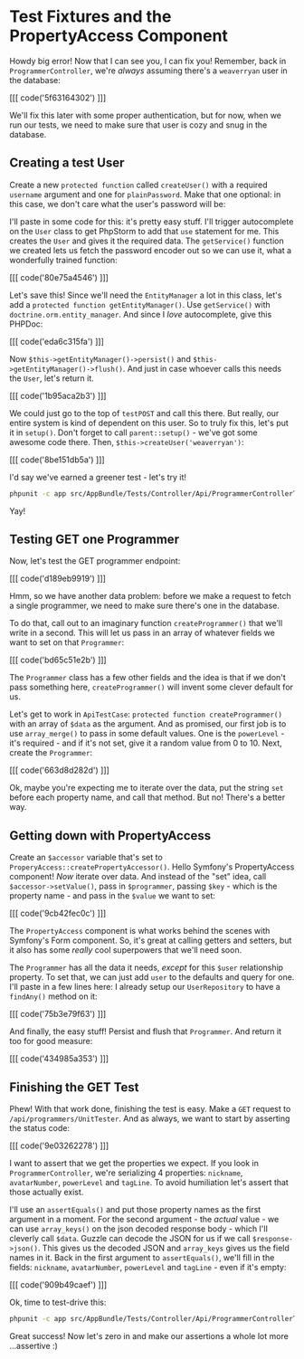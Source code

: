 # Test Fixtures and the PropertyAccess Component

Howdy big error! Now that I can see you, I can fix you! Remember, back in
`ProgrammerController`, we're *always* assuming there's a `weaverryan` user
in the database:

[[[ code('5f63164302') ]]]

We'll fix this later with some proper authentication, but for now, when we run
our tests, we need to make sure that user is cozy and snug in the database.

## Creating a test User

Create a new `protected function` called `createUser()` with a required `username`
argument and one for `plainPassword`. Make that one optional: in this case,
we don't care what the user's password will be:

I'll paste in some code for this: it's pretty easy stuff. I'll trigger autocomplete
on the `User` class to get PhpStorm to add that `use` statement for me. This
creates the `User` and gives it the required data. The `getService()` function
we created lets us fetch the password encoder out so we can use it, what a wonderfully
trained function:

[[[ code('80e75a4546') ]]]

Let's save this! Since we'll need the `EntityManager` a lot in this class,
let's add a `protected function getEntityManager()`. Use `getService()` with
`doctrine.orm.entity_manager`. And since I *love* autocomplete, give this
PHPDoc:

[[[ code('eda6c315fa') ]]]

Now `$this->getEntityManager()->persist()` and `$this->getEntityManager()->flush()`.
And just in case whoever calls this needs the `User`, let's return it.

[[[ code('1b95aca2b3') ]]]

We could just go to the top of `testPOST` and call this there. But really,
our entire system is kind of dependent on this user. So to truly fix this,
let's put it in `setup()`. Don't forget to call `parent::setup()` - we've
got some awesome code there. Then, `$this->createUser('weaverryan')`:

[[[ code('8be151db5a') ]]]

I'd say we've earned a greener test - let's try it!

```bash
phpunit -c app src/AppBundle/Tests/Controller/Api/ProgrammerControllerTest.php
```

Yay!

## Testing GET one Programmer

Now, let's test the GET programmer endpoint:

[[[ code('d189eb9919') ]]]

Hmm, so we have another data problem: before we make a request to fetch a
single programmer, we need to make sure there's one in the database.

To do that, call out to an imaginary function `createProgrammer()` that we'll
write in a second. This will let us pass in an array of whatever fields we
want to set on that `Programmer`:

[[[ code('bd65c51e2b') ]]]

The `Programmer` class has a few other fields and the idea is that if we
don't pass something here, `createProgrammer()` will invent some clever 
default for us.

Let's get to work in `ApiTestCase`: `protected function createProgrammer()`
with an array of `$data` as the argument. And as promised, our first job
is to use `array_merge()` to pass in some default values. One is the `powerLevel` -
it's required - and if it's not set, give it a random value from 0 to 10.
Next, create the `Programmer`:

[[[ code('663d8d282d') ]]]

Ok, maybe you're expecting me to iterate over the data, put the string `set`
before each property name, and call that method. But no! There's a better way.

## Getting down with PropertyAccess

Create an `$accessor` variable that's set to `ProperyAccess::createPropertyAccessor()`.
Hello Symfony's PropertyAccess component! *Now* iterate over data. And instead
of the "set" idea, call `$accessor->setValue()`, pass in `$programmer`,
passing `$key` - which is the property name - and pass in the `$value` we
want to set:

[[[ code('9cb42fec0c') ]]]

The `PropertyAccess` component is what works behind the scenes with Symfony's
Form component. So, it's great at calling getters and setters, but it also
has some *really* cool superpowers that we'll need soon.

The `Programmer` has all the data it needs, *except* for this `$user` relationship
property. To set that, we can just add `user` to the defaults and query for
one. I'll paste in a few lines here: I already setup our `UserRepository`
to have a `findAny()` method on it:

[[[ code('75b3e79f63') ]]]

And finally, the easy stuff! Persist and flush that `Programmer`. And return
it too for good measure:

[[[ code('434985a353') ]]]

## Finishing the GET Test

Phew! With that work done, finishing the test is easy. Make a `GET` request
to `/api/programmers/UnitTester`. And as always, we want to start by asserting
the status code:

[[[ code('9e03262278') ]]]

I want to assert that we get the properties we expect. If you look
in `ProgrammerController`, we're serializing 4 properties: `nickname`, `avatarNumber`,
`powerLevel` and `tagLine`. To avoid humiliation let's assert that those actually exist.

I'll use an `assertEquals()` and put those property names as the first argument
in a moment. For the second argument - the *actual* value - we can use `array_keys()`
on the json decoded response body - which I'll cleverly call `$data`. Guzzle can decode
the JSON for us if we call `$response->json()`. This gives us the decoded
JSON and `array_keys` gives us the field names in it. Back in the first argument
to `assertEquals()`, we'll fill in the fields: `nickname`, `avatarNumber`,
`powerLevel` and `tagLine` - even if it's empty:

[[[ code('909b49caef') ]]]

Ok, time to test-drive this:

```bash
phpunit -c app src/AppBundle/Tests/Controller/Api/ProgrammerControllerTest.php
```

Great success! Now let's zero in and make our assertions a whole lot more
...assertive :)
